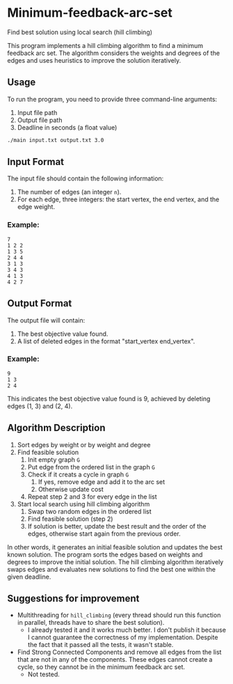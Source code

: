 # Minimum-feedback-arc-set
Find best solution using local search (hill climbing)

This program implements a hill climbing algorithm to find a minimum feedback arc set. The algorithm considers the weights and degrees of the edges and uses heuristics to improve the solution iteratively.

## Usage

To run the program, you need to provide three command-line arguments:

1. Input file path
2. Output file path
3. Deadline in seconds (a float value)

```sh
./main input.txt output.txt 3.0
```

## Input Format
The input file should contain the following information:

1. The number of edges (an integer `n`).
2. For each edge, three integers: the start vertex, the end vertex, and the edge weight.

### Example:

```
7
1 2 2
1 3 5
2 4 4
3 1 3
3 4 3
4 1 3
4 2 7
```

## Output Format
The output file will contain:

1. The best objective value found.
2. A list of deleted edges in the format "start_vertex end_vertex".

### Example:
```
9
1 3
2 4
```

This indicates the best objective value found is 9, achieved by deleting edges (1, 3) and (2, 4).


## Algorithm Description

1. Sort edges by weight or by weight and degree
2. Find feasible solution
    1. Init empty graph `G`
    2. Put edge from the ordered list in the graph `G`
    3. Check if it creats a cycle in graph `G`
       1. If yes, remove edge and add it to the arc set
       2. Otherwise update cost
    4. Repeat step 2 and 3 for every edge in the list
3. Start local search using hill climbing algorithm
    1. Swap two random edges in the ordered list
    2. Find feasible solution (step 2)
    3. If solution is better, update the best result and the order of the edges, otherwise start again from the previous order. 

In other words, it generates an initial feasible solution and updates the best known solution. 
The program sorts the edges based on weights and degrees to improve the initial solution. 
The hill climbing algorithm iteratively swaps edges and evaluates new solutions to find the best one within the given deadline.


## Suggestions for improvement

- Multithreading for `hill_climbing` (every thread should run this function in parallel, threads have to share the best solution).
  - I already tested it and it works much better. I don't publish it because I cannot guarantee the correctness of my implementation. Despite the fact that it passed all the tests, it wasn't stable.
- Find Strong Connected Components and remove all edges from the list that are not in any of the components. These edges cannot create a cycle, so they cannot be in the minimum feedback arc set.
  - Not tested.

